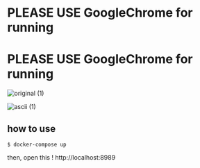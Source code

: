 # PLEASE USE GoogleChrome for running
# PLEASE USE GoogleChrome for running


![original (1)](https://user-images.githubusercontent.com/70839560/141720015-5a020b7c-c601-48b0-b13e-bb116a2cb143.gif)

![ascii (1)](https://user-images.githubusercontent.com/70839560/141720011-3748ecf3-917d-42f8-8258-dd7783bab555.gif)


## how to use

```
$ docker-compose up
```
then, open this !  http://localhost:8989
